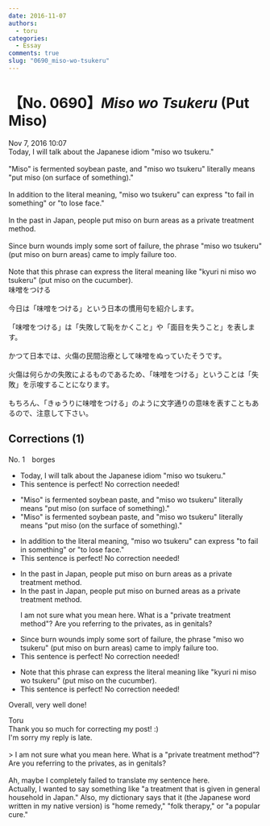 ```yaml
---
date: 2016-11-07
authors:
  - toru
categories:
  - Essay
comments: true
slug: "0690_miso-wo-tsukeru"
---
```


# 【No. 0690】<strong><em>Miso wo Tsukeru</strong></em> (Put Miso)
<div class="date">Nov 7, 2016 10:07</div>
<div id="post"><div id="body_show_ori">
Today, I will talk about the Japanese idiom "miso wo tsukeru."<br/><br/>"Miso" is fermented soybean paste, and "miso wo tsukeru" literally means "put miso (on surface of something)."<br/><br/>In addition to the literal meaning, "miso wo tsukeru" can express "to fail in something" or "to lose face."<br/><br/>In the past in Japan, people put miso on burn areas as a private treatment method.<br/><br/>Since burn wounds imply some sort of failure, the phrase "miso wo tsukeru" (put miso on burn areas) came to imply failure too.<br/><br/>Note that this phrase can express the literal meaning like "kyuri ni miso wo tsukeru" (put miso on the cucumber).
</div></div>

<!-- more -->

<div id="post_ja"><div id="body_show_mo">
味噌をつける<br/><br/>今日は「味噌をつける」という日本の慣用句を紹介します。<br/><br/>「味噌をつける」は「失敗して恥をかくこと」や「面目を失うこと」を表します。<br/><br/>かつて日本では、火傷の民間治療として味噌をぬっていたそうです。<br/><br/>火傷は何らかの失敗によるものであるため、「味噌をつける」ということは「失敗」を示唆することになります。<br/><br/>もちろん、「きゅうりに味噌をつける」のように文字通りの意味を表すこともあるので、注意して下さい。
</div></div>

## Corrections (1)
<div id="block"><div class="first_name"> No. 1　<span class="just_name">borges</span></div><div id="block2">
<ul class="correction_field">
<li class="incorrect">Today, I will talk about the Japanese idiom "miso wo tsukeru."</li>
<li class="corrected perfect">This sentence is perfect! No correction needed!</li>
</ul>
<ul class="correction_field">
<li class="incorrect">"Miso" is fermented soybean paste, and "miso wo tsukeru" literally means "put miso (on surface of something)."</li>
<li class="corrected correct">
"Miso" is fermented soybean paste, and "miso wo tsukeru" literally means "put miso (on the surface of something)."
</li>
</ul>
<ul class="correction_field">
<li class="incorrect">In addition to the literal meaning, "miso wo tsukeru" can express "to fail in something" or "to lose face."</li>
<li class="corrected perfect">This sentence is perfect! No correction needed!</li>
</ul>
<ul class="correction_field">
<li class="incorrect">In the past in Japan, people put miso on burn areas as a private treatment method.</li>
<li class="corrected correct">
In the past in Japan, people put miso on burned areas as a <span class="sline">private</span> treatment method.
<p class="correction_comment">I am not sure what you mean here. What is a "private treatment method"? Are you referring to the privates, as in genitals?</p>
</li>
</ul>
<ul class="correction_field">
<li class="incorrect">Since burn wounds imply some sort of failure, the phrase "miso wo tsukeru" (put miso on burn areas) came to imply failure too.</li>
<li class="corrected perfect">This sentence is perfect! No correction needed!</li>
</ul>
<ul class="correction_field">
<li class="incorrect">Note that this phrase can express the literal meaning like "kyuri ni miso wo tsukeru" (put miso on the cucumber).</li>
<li class="corrected perfect">This sentence is perfect! No correction needed!</li>
</ul>
<p class="comment_small">
 Overall, very well done!
</p>

</div><div class="name"><span class="just_name">Toru</span><br>
Thank you so much for correcting my post! :)<br/>I'm sorry my reply is late. <br/><br/>&gt; I am not sure what you mean here. What is a "private treatment method"? Are you referring to the privates, as in genitals?<br/><br/>Ah, maybe I completely failed to translate my sentence here.<br/>Actually, I wanted to say something like "a treatment that is given in general household in Japan." Also, my dictionary says that it (the Japanese word written in my native version) is "home remedy," "folk therapy," or "a popular cure."
</div>
</div>
